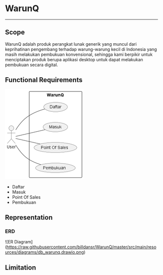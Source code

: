 # WarunQ

***

## Scope

WarunQ adalah produk perangkat lunak generik yang muncul dari keprihatinan pengembang terhadap warung-warung kecil di Indonesia yang masih melakukan pembukuan konvensional, sehingga kami berpikir untuk menciptakan produk berupa aplikasi desktop untuk dapat melakukan pembukuan secara digital.

## Functional Requirements

![Use Case Diagram](../../../out/use_case_diagram.png)
- Daftar
- Masuk
- Point Of Sales
- Pembukuan

## Representation

### ERD

![ER Diagram] (https://raw.githubusercontent.com/billdansr/WarunQ/master/src/main/resources/diagrams/db_warunq.drawio.png)

## Limitation

